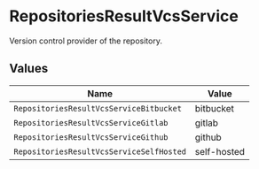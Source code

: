 # RepositoriesResultVcsService

Version control provider of the repository.


## Values

| Name                                     | Value                                    |
| ---------------------------------------- | ---------------------------------------- |
| `RepositoriesResultVcsServiceBitbucket`  | bitbucket                                |
| `RepositoriesResultVcsServiceGitlab`     | gitlab                                   |
| `RepositoriesResultVcsServiceGithub`     | github                                   |
| `RepositoriesResultVcsServiceSelfHosted` | self-hosted                              |